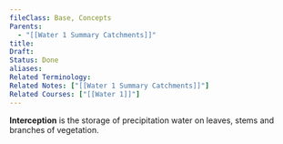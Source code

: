 ```yaml
---
fileClass: Base, Concepts
Parents:
  - "[[Water 1 Summary Catchments]]"
title: 
Draft: 
Status: Done
aliases: 
Related Terminology: 
Related Notes: ["[[Water 1 Summary Catchments]]"]
Related Courses: ["[[Water 1]]"]
---
```

**Interception** is the storage of precipitation water on leaves, stems and branches of vegetation.
